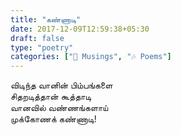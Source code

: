 ```yaml
---
title: "கண்ணாடி"
date: 2017-12-09T12:59:38+05:30
draft: false
type: "poetry"
categories: ["💭 Musings", "🎶 Poems"]
---
```


விடிந்த வானின் பிம்பங்களை  
சிதறடித்தான் கூத்தாடி  
வானவில் வண்ணங்களாய்  
முக்கோணக் கண்ணாடி!
